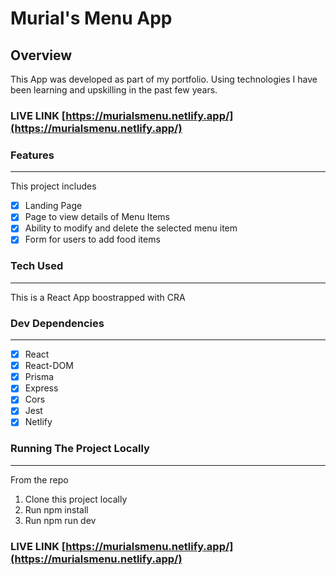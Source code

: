 # Murial's Menu App

## Overview

This App was developed as part of my portfolio. Using technologies I have been learning and upskilling in the past few years.

### LIVE LINK  [https://murialsmenu.netlify.app/](https://murialsmenu.netlify.app/)

### Features
-------------------------------------------------
This project includes 

- [X] Landing Page 
- [X] Page to view details of Menu Items
- [X] Ability to modify and delete the selected menu item
- [X] Form for users to add food items

### Tech Used 
---------------------------------------------------
This is a React App boostrapped with CRA

### Dev Dependencies
---------------------------------------------------
- [X] React
- [X] React-DOM
- [X] Prisma
- [X] Express
- [X] Cors
- [X] Jest
- [X] Netlify

### Running The Project Locally
---------------------------------------------------------
From the repo
1. Clone this project locally
2. Run npm install
3. Run npm run dev
### LIVE LINK   [https://murialsmenu.netlify.app/](https://murialsmenu.netlify.app/)







